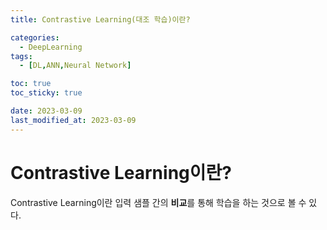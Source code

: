 ```yaml
---
title: Contrastive Learning(대조 학습)이란?

categories: 
  - DeepLearning
tags:
  - [DL,ANN,Neural Network]

toc: true
toc_sticky: true

date: 2023-03-09
last_modified_at: 2023-03-09
---
```

# Contrastive Learning이란?
Contrastive Learning이란 입력 샘플 간의 **비교**를 통해 학습을 하는 것으로 볼 수 있다.
